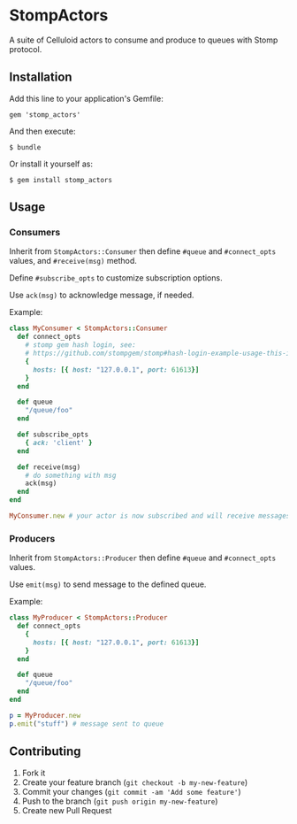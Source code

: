 # StompActors

A suite of Celluloid actors to consume and produce to queues with Stomp protocol.

## Installation

Add this line to your application's Gemfile:

    gem 'stomp_actors'

And then execute:

    $ bundle

Or install it yourself as:

    $ gem install stomp_actors

## Usage

### Consumers

Inherit from `StompActors::Consumer` then define `#queue` and `#connect_opts`
values, and `#receive(msg)` method.

Define `#subscribe_opts` to customize subscription options.

Use `ack(msg)` to acknowledge message, if needed.

Example:

```ruby
class MyConsumer < StompActors::Consumer
  def connect_opts
    # stomp gem hash login, see:
    # https://github.com/stompgem/stomp#hash-login-example-usage-this-is-the-recommended-login-technique
    {
      hosts: [{ host: "127.0.0.1", port: 61613}]
    }
  end

  def queue
    "/queue/foo"
  end

  def subscribe_opts
    { ack: 'client' }
  end

  def receive(msg)
    # do something with msg
    ack(msg)
  end
end

MyConsumer.new # your actor is now subscribed and will receive messages.
```

### Producers

Inherit from `StompActors::Producer` then define `#queue` and `#connect_opts`
values.

Use `emit(msg)` to send message to the defined queue.

Example:

```ruby
class MyProducer < StompActors::Producer
  def connect_opts
    {
      hosts: [{ host: "127.0.0.1", port: 61613}]
    }
  end

  def queue
    "/queue/foo"
  end
end

p = MyProducer.new
p.emit("stuff") # message sent to queue
```

## Contributing

1. Fork it
2. Create your feature branch (`git checkout -b my-new-feature`)
3. Commit your changes (`git commit -am 'Add some feature'`)
4. Push to the branch (`git push origin my-new-feature`)
5. Create new Pull Request
